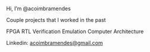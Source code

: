Hi, I’m @acoimbramendes

Couple projects that I worked in the past

FPGA  RTL   Verification   Emulation  Computer Architecture

Linkedin:
acoimbramendes@gmail.com

<!---
acoimbramendes/acoimbramendes is a ✨ special ✨ repository because its `README.md` (this file) appears on your GitHub profile.
You can click the Preview link to take a look at your changes.
--->
